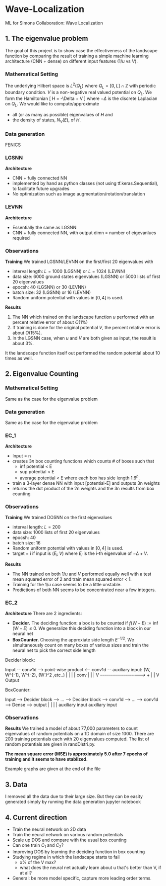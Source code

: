 # Wave-Localization
ML for Simons Collaboration: Wave Localization

## 1. The eigenvalue problem
The goal of this project is to show case the effectiveness of the landscape function by comparing the result of training a simple machine learning architecture (CNN + dense) on different input features ($1/u$ vs $V$).

### Mathematical Setting
The underlying Hilbert space is $L^2(Q_L)$ where $Q_L = [0, L] \cap \mathbb{Z}$ with periodic boundary condition. $V$ is a non-negative real valued potential on $Q_L$. We form the Hamiltonian
\[
	H = -\Delta + V
\]
where $-\Delta$ is the discrete Laplacian on $Q_L$. We would like to compute/approximate
- all (or as many as possible) eigenvalues of $H$ and
- the density of states, $N_V(E)$, of $H$.

### Data generation
FENICS

### LGSNN
<b>Architecture</b>
- CNN + fully connected NN
- implemented by hand as python classes (not using tf.keras.Sequential), to facilitate future upgrades
- No optimization such as image augmentation/rotation/translation

### LEVNN
<b>Architecture</b>
- Essentially the same as LGSNN
- CNN + fully connected NN, with output dimn = number of eigevanlues required


### Observations
<b>Training</b>
We trained LGSNN/LEVNN on the first/first 20 eigenvalues with 
- interval length: $L= 1000$ (LGSNN) or $L=1024$ (LEVNN)
- data size: 6000 ground states eigenvalues (LGSNN) or 5000 lists of first 20 eigenvalues
- epocsh: 40 (LGSNN) or 30 (LEVNN)
- batch size: 32 (LGSNN) or 16 (LEVNN)
- Random uniform potential with values in $[0,4]$ is used.

<b>Results</b>
1. The NN which trained on the landscape function $u$ performed with an percent relative error of about $O(1\%)$
2. If training is done for the original potential $V$, the percent relative error is about $O(15 \%)$.
3. In the LGSNN case, when $u$ and $V$ are both given as input, the result is about 3%.

It the landscape function itself out performed the random potential about 10 times as well. 


## 2. Eigenvalue Counting
### Mathematical Setting
Same as the case for the eigenvalue problem

### Data generation
Same as the case for the eigenvalue problem

### EC_1
<b>Architecture</b>
- Input = n
- creates $3n$ box counting functions which counts # of boxes such that
	- inf potential < E
	- sup potential < E
	- average potential < E
where each box has side length $1.6^n$.
- train a 3-layer dense NN with input [potential-E] and outputs 3n weights
- returns the dot product of the 2n weights and the 3n results from box counting


### Observations
<b>Training</b>
We trained DOSNN on the first eigenvalues
- interval length: $L=200$
- data size: 1000 lists of first 20 eigenvalues
- epocsh: 40 
- batch size: 16
- Random uniform potential with values in $[0,4]$ is used.
- target = i if input is $(E_i, V)$ where $E_i$ is the i-th eigenvalue of $-\Delta+V$.

<b>Results</b>
- The NN trained on both $1/u$ and $V$ performed equally well with a test mean squared error of 2 and train mean squared error < 1. 
- Training for the $1/u$ case seems to be a little unstable.
- Predictions of both NN seems to be concentrated near a few integers.

### EC_2
<b>Architecture</b>
There are 2 ingredients:
- <b>Decider.</b> The deciding function: a box is to be counted if $f(W-E) :=\inf (W - E) \leq 0$. We generalize this deciding function into a block in our neural net
- <b>BoxCounter.</b> Choosing the approxiate side length $E^{-1/2}$. We simultaneously count on many boxes of various sizes and train the neural net to pick the correct side length

 Decider block:

 Input -- conv1d --> point-wise product <-- conv1d -- auxiliary input: (W, W^{-1}, W^{-2}, (W')^2 ,etc..)
  |                     |
  |                     | conv
  |                     | 
  |                     V
  --------------------> +
                        |
                        |
                        V  
                     Output
		     
 BoxCounter:

 Input --> Decider block --> ... --> Decider block --> conv1d --> ... --> conv1d --> Dense --> output
              |                          |
              |                          |
        auxiliary input             auxiliary input


### Observations
<b>Results</b>
We trained a model of about 77,000 parameters to count eigenvalues of random potentials on a 1D domain of size 1000. There are 200 training potentials each with 20 eigenvalues computed. The list of random potentials are given in randDistri.py.

<b>The mean square error (MSE) is approximately 5.0 after 7 epochs of training and it seems to have stablized.</b>

Example graphs are given at the end of the file

## 3. Data
I removed all the data due to their large size. But they can be easity generated simply by running the data generation jupyter notebook


## 4. Current direction
- Train the neural network on 2D data
- Train the neural network on various random potentials
- Scale up DOS and compare with the usual box counting
- Can one train $C_1$ and $C_2$?
- Improving DOS by learning the deciding function in box counting
- Studying regime in which the landscape starts to fail
	- x% of the V max?
	- what does the neural net actually learn about u that's better than V, if at all?
- General: be more model specific, capture more leading order terms.



